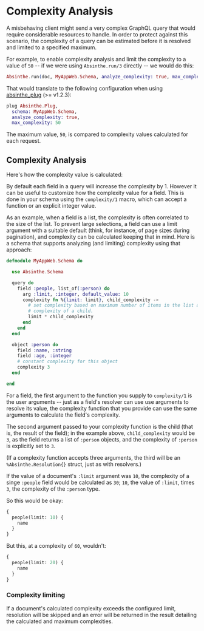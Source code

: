 # Complexity Analysis

A misbehaving client might send a very complex GraphQL query that would require
considerable resources to handle. In order to protect against this scenario, the
complexity of a query can be estimated before it is resolved and limited to a
specified maximum.

For example, to enable complexity analysis and limit the complexity to a value
of `50` -- if we were using `Absinthe.run/3` directly -- we would do this:

```elixir
Absinthe.run(doc, MyAppWeb.Schema, analyze_complexity: true, max_complexity: 50)
```

That would translate to the following configuration when using
[absinthe_plug](https://hex.pm/packages/absinthe_plug) (>= v1.2.3):

```elixir
plug Absinthe.Plug,
  schema: MyAppWeb.Schema,
  analyze_complexity: true,
  max_complexity: 50
```

The maximum value, `50`, is compared to complexity values calculated for each request.

## Complexity Analysis

Here's how the complexity value is calculated:

By default each field in a query will increase the complexity by 1. However it
can be useful to customize how the complexity value for a field. This is done in your schema using the
`complexity/1` macro, which can accept a function or an explicit integer value.

As an example, when a field is a list, the complexity is often correlated to the
size of the list. To prevent large selections, a field can use a limit argument
with a suitable default (think, for instance, of page sizes during pagination),
and complexity can be calculated keeping that in mind. Here is a schema that
supports analyzing (and limiting) complexity using that approach:

```elixir
defmodule MyAppWeb.Schema do

  use Absinthe.Schema

  query do
    field :people, list_of(:person) do
      arg :limit, :integer, default_value: 10
      complexity fn %{limit: limit}, child_complexity ->
        # set complexity based on maximum number of items in the list and
        # complexity of a child.
        limit * child_complexity
      end
    end
  end

  object :person do
    field :name, :string
    field :age, :integer
    # constant complexity for this object
    complexity 3
  end

end
```

For a field, the first argument to the function you supply to `complexity/1` is the user arguments
-- just as a field's resolver can use use arguments to resolve its value, the complexity
function that you provide can use the same arguments to calculate the field's complexity.

The second argument passed to your complexity function is the child (that is,
the result of the field); in the example above, `child_complexity` would be `3`,
as the field returns a list of `:person` objects, and the complexity of
`:person` is explicitly set to `3`.

(If a complexity function accepts three arguments, the third will be an
`%Absinthe.Resolution{}` struct, just as with resolvers.)

If the value of a document's `:limit` argument was `10`, the complexity of a singe
`:people` field would be calculated as `30`; `10`, the value of `:limit`, times `3`, the complexity of
the `:person` type.

So this would be okay:

```graphql
{
  people(limit: 10) {
    name
  }
}
```

But this, at a complexity of `60`, wouldn't:

```graphql
{
  people(limit: 20) {
    name
  }
}
```

### Complexity limiting

If a document's calculated complexity exceeds the configured limit, resolution
will be skipped and an error will be returned in the result detailing the
calculated and maximum complexities.
